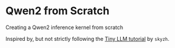 # Qwen2 from Scratch

Creating a Qwen2 inference kernel from scratch

Inspired by, but not strictly following the [Tiny LLM tutorial](https://skyzh.github.io/tiny-llm/) by `skyzh`.
